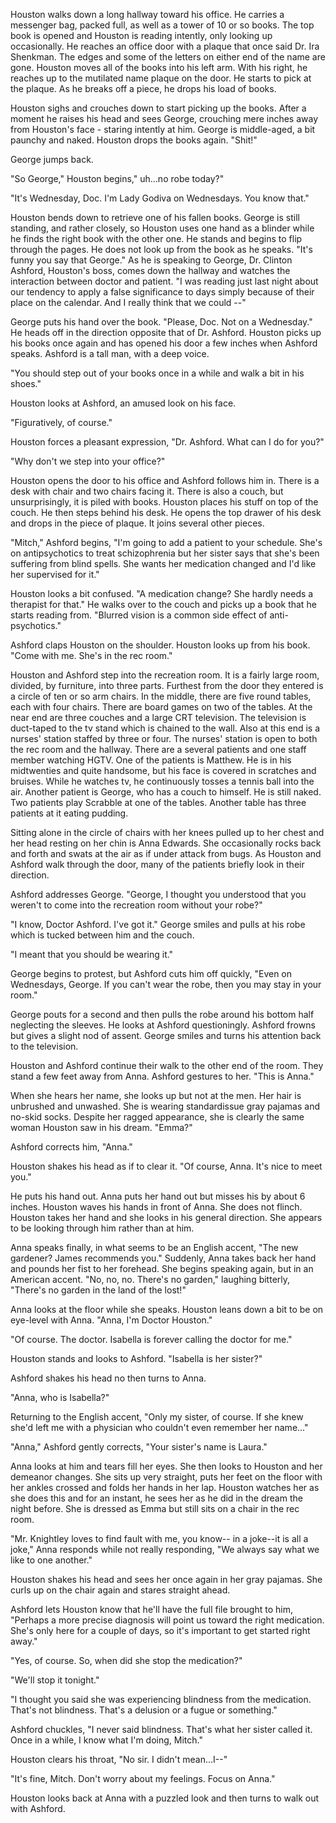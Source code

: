 Houston walks down a long hallway toward his office. He carries a messenger bag, packed full, as well as a tower of 10 or so books. The top book is opened and Houston is reading intently, only looking up occasionally. He reaches an office door with a plaque that once said Dr. Ira Shenkman. The edges and some of the letters on either
end of the name are gone. Houston moves all of the books into his left arm. With his right, he reaches up to the mutilated name plaque on the door. He starts to pick at the plaque. As he breaks off a piece, he drops his load of books.

Houston sighs and crouches down to start picking up the books. After a moment he raises his head and sees George, crouching mere inches away from Houston's face - staring intently at him. George is middle-aged, a bit paunchy and naked. Houston drops the books again. "Shit!"

George jumps back.

"So George," Houston begins," uh...no robe today?"

"It's Wednesday, Doc. I'm Lady Godiva on Wednesdays. You know that."

Houston bends down to retrieve one of his fallen books. George is still standing, and rather closely, so Houston uses one hand as a blinder while he finds the right book with the other one. He stands and begins to flip through the pages. He does not look up from the book as he speaks. "It's funny you say that George." As he is speaking to George, Dr. Clinton Ashford, Houston's boss, comes down the hallway and watches the interaction between doctor and patient. "I was reading just last night about our tendency to apply a false significance to days simply because of their place on the calendar. And I really think that we could --"

George puts his hand over the book. "Please, Doc. Not on a Wednesday." He heads off in the direction opposite that of Dr. Ashford. Houston picks up his books once again and has opened his door a few inches when Ashford speaks. Ashford is a tall man, with a deep voice.

"You should step out of your books once in a while and walk a bit in his shoes."

Houston looks at Ashford, an amused look on his face.

"Figuratively, of course."

Houston forces a pleasant expression, "Dr. Ashford. What can I do for you?"

"Why don't we step into your office?"

Houston opens the door to his office and Ashford follows him in. There is a desk with chair and two chairs facing it. There is also a couch, but unsurprisingly, it is piled with books. Houston places his stuff on top of the couch. He then steps behind his desk. He opens the top drawer of his desk and drops in the piece of plaque. It joins several other pieces.

"Mitch," Ashford begins, "I'm going to add a patient to your schedule. She's on antipsychotics to treat schizophrenia but her sister says that she's been suffering from blind spells. She wants her medication changed and I'd like her supervised for it."

Houston looks a bit confused. "A medication change? She hardly needs a therapist for that." He walks over to the couch and picks up a book that he starts reading from. "Blurred vision is a common side effect of anti-psychotics."

Ashford claps Houston on the shoulder. Houston looks up from his book. "Come with me. She's in the rec room."

Houston and Ashford step into the recreation room. It is a fairly large room, divided, by furniture, into three parts. Furthest from the door they entered is a circle of ten or so arm chairs. In the middle, there are five round tables, each with four chairs. There are board games on two of the tables. At the near end are three couches and a large CRT television. The television is duct-taped to the tv stand which is chained to the wall. Also at this end is a nurses' station staffed by three or four. The nurses' station is open to both the rec room and the hallway. There are a several patients and one staff member watching HGTV. One of the patients is Matthew. He is in his midtwenties and quite handsome, but his face is covered in scratches and bruises. While he watches tv, he continuously tosses a tennis ball into the air. Another patient is George, who has a couch to himself. He is still naked. Two patients play Scrabble at one of the tables. Another table has three patients at it eating pudding.

Sitting alone in the circle of chairs with her knees pulled up to her chest and her head resting on her chin is Anna Edwards. She occasionally rocks back and forth and swats at the air as if under attack from bugs. As Houston and Ashford walk through the door, many of the patients briefly look in their direction.

Ashford addresses George. "George, I thought you understood that you weren't to come into the recreation room without your robe?"

"I know, Doctor Ashford. I've got it." George smiles and pulls at his robe which is tucked between him and the couch.

"I meant that you should be wearing it."

George begins to protest, but Ashford cuts him off quickly, "Even on Wednesdays, George. If you can't wear the robe, then you may stay in your room."

George pouts for a second and then pulls the robe around his bottom half neglecting the sleeves. He looks at Ashford questioningly. Ashford frowns but gives a slight nod of assent. George smiles and turns his attention back to the television.

Houston and Ashford continue their walk to the other end of the room. They stand a few feet away from Anna. Ashford gestures to her. "This is Anna."

When she hears her name, she looks up but not at the men. Her hair is unbrushed and unwashed. She is wearing standardissue gray pajamas and no-skid socks. Despite her ragged appearance, she is clearly the same woman Houston saw in his dream. "Emma?"

Ashford corrects him, "Anna."

Houston shakes his head as if to clear it. "Of course, Anna. It's nice to meet you."

He puts his hand out. Anna puts her hand out but misses his by about 6 inches. Houston waves his hands in front of Anna. She does not flinch. Houston takes her hand and she looks in his general direction. She appears to be looking through him rather than at him.

Anna speaks finally, in what seems to be an English accent, "The new gardener? James recommends you." Suddenly, Anna takes back her hand and pounds her fist to her forehead. She begins speaking again, but in an American accent. "No, no, no. There's no garden," laughing bitterly, "There's no garden in the land of the lost!"

Anna looks at the floor while she speaks. Houston leans down a bit to be on eye-level with Anna. "Anna, I'm Doctor Houston."

"Of course. The doctor. Isabella is forever calling the doctor for me."

Houston stands and looks to Ashford. "Isabella is her sister?"

Ashford shakes his head no then turns to Anna.

"Anna, who is Isabella?"

Returning to the English accent, "Only my sister, of course. If she knew she'd left me with a physician who couldn't even remember her name..."

"Anna," Ashford gently corrects, "Your sister's name is Laura."

Anna looks at him and tears fill her eyes. She then looks to Houston and her demeanor changes. She sits up very straight, puts her feet on the floor with her ankles crossed and folds her hands in her lap. Houston watches her as she does this and for an instant, he sees her as he did in the dream the night before. She is dressed as Emma but still sits on a chair in the rec room.

"Mr. Knightley loves to find fault with me, you know-- in a joke--it is all a joke," Anna responds while not really responding, "We always say what we like to one another."

Houston shakes his head and sees her once again in her gray pajamas. She curls up on the chair again and stares straight ahead.

Ashford lets Houston know that he'll have the full file brought to him, "Perhaps a more precise diagnosis will point us toward the right medication. She's only here for a couple of days, so it's important to get started right away."

"Yes, of course. So, when did she stop the medication?"

"We'll stop it tonight."

"I thought you said she was experiencing blindness from the medication. That's not blindness. That's a delusion or a fugue or something."

Ashford chuckles, "I never said blindness. That's what her sister called it. Once in a while, I know what I'm doing, Mitch."

Houston clears his throat, "No sir. I didn't mean...I--"

"It's fine, Mitch. Don't worry about my feelings. Focus on Anna."

Houston looks back at Anna with a puzzled look and then turns to walk out with Ashford.
